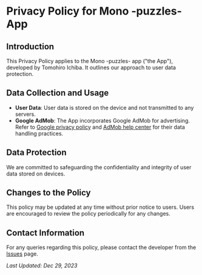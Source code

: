 # Privacy Policy for Mono -puzzles- App

## Introduction
This Privacy Policy applies to the Mono -puzzles- app ("the App"), developed by Tomohiro Ichiba. 
It outlines our approach to user data protection.

## Data Collection and Usage
- **User Data**: User data is stored on the device and not transmitted to any servers.
- **Google AdMob**: The App incorporates Google AdMob for advertising. Refer to [Google privacy policy](https://policies.google.com/privacy) and [AdMob help center](https://support.google.com/admob/) for their data handling practices.

## Data Protection
We are committed to safeguarding the confidentiality and integrity of user data stored on devices.

## Changes to the Policy
This policy may be updated at any time without prior notice to users. 
Users are encouraged to review the policy periodically for any changes.

## Contact Information
For any queries regarding this policy, please contact the developer from the [Issues](https://github.com/ichibha/Mono/issues) page.

_Last Updated: Dec 29, 2023_

